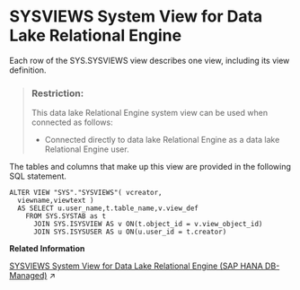 <!-- loio3beb3c476c5f10149333ff887924c019 -->

# SYSVIEWS System View for Data Lake Relational Engine

Each row of the SYS.SYSVIEWS view describes one view, including its view definition.



> ### Restriction:  
> This data lake Relational Engine system view can be used when connected as follows:
> 
> -   Connected directly to data lake Relational Engine as a data lake Relational Engine user.



The tables and columns that make up this view are provided in the following SQL statement.

```
ALTER VIEW "SYS"."SYSVIEWS"( vcreator,
  viewname,viewtext ) 
  AS SELECT u.user_name,t.table_name,v.view_def
    FROM SYS.SYSTAB as t
      JOIN SYS.ISYSVIEW AS v ON(t.object_id = v.view_object_id)
      JOIN SYS.ISYSUSER AS u ON(u.user_id = t.creator)
```

**Related Information**  


[SYSVIEWS System View for Data Lake Relational Engine (SAP HANA DB-Managed)](https://help.sap.com/viewer/a898e08b84f21015969fa437e89860c8/2023_2_QRC/en-US/1f4dedee333d46d1bd4c31ea6c2a440e.html "Each row of the SYS.SYSVIEWS view describes one view, including its view definition.") :arrow_upper_right:

